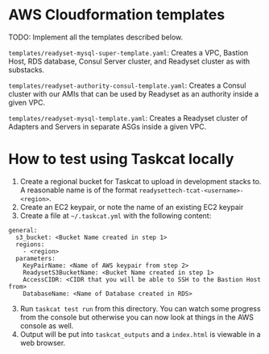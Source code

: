 # AWS Cloudformation templates

TODO: Implement all the templates described below.

`templates/readyset-mysql-super-template.yaml`: Creates a VPC, Bastion Host, RDS
database, Consul Server cluster, and Readyset cluster as with substacks.

`templates/readyset-authority-consul-template.yaml`: Creates a Consul cluster
with our AMIs that can be used by Readyset as an authority inside a given VPC.

`templates/readyset-mysql-template.yaml`: Creates a Readyset cluster of Adapters
and Servers in separate ASGs inside a given VPC.

# How to test using Taskcat locally

1. Create a regional bucket for Taskcat to upload in development stacks to. A
    reasonable name is of the format `readysettech-tcat-<username>-<region>`.
2. Create an EC2 keypair, or note the name of an existing EC2 keypair
3. Create a file at `~/.taskcat.yml` with the following content:
```
general:
  s3_bucket: <Bucket Name created in step 1>
  regions:
    - <region>
  parameters:
    KeyPairName: <Name of AWS keypair from step 2>
    ReadysetS3BucketName: <Bucket Name created in step 1>
    AccessCIDR: <CIDR that you will be able to SSH to the Bastion Host from>
    DatabaseName: <Name of Database created in RDS>
```
3. Run `taskcat test run` from this directory. You can watch some progress from
    the console but otherwise you can now look at things in the AWS console as
    well.
4. Output will be put into `taskcat_outputs` and a `index.html` is viewable in
    a web browser.
